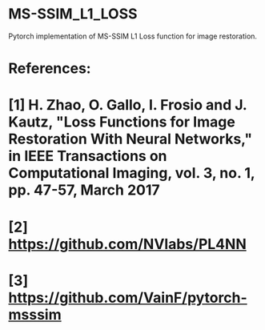 # MS-SSIM_L1_LOSS
Pytorch implementation of MS-SSIM L1 Loss function for image restoration.

# References:
# [1] H. Zhao, O. Gallo, I. Frosio and J. Kautz, "Loss Functions for Image Restoration With Neural Networks," in IEEE Transactions on Computational Imaging, vol. 3, no. 1, pp. 47-57, March 2017
# [2] https://github.com/NVlabs/PL4NN
# [3] https://github.com/VainF/pytorch-msssim
